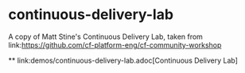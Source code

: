continuous-delivery-lab
=======================

A copy of Matt Stine's Continuous Delivery Lab, taken from link:https://github.com/cf-platform-eng/cf-community-workshop 

** link:demos/continuous-delivery-lab.adoc[Continuous Delivery Lab]
